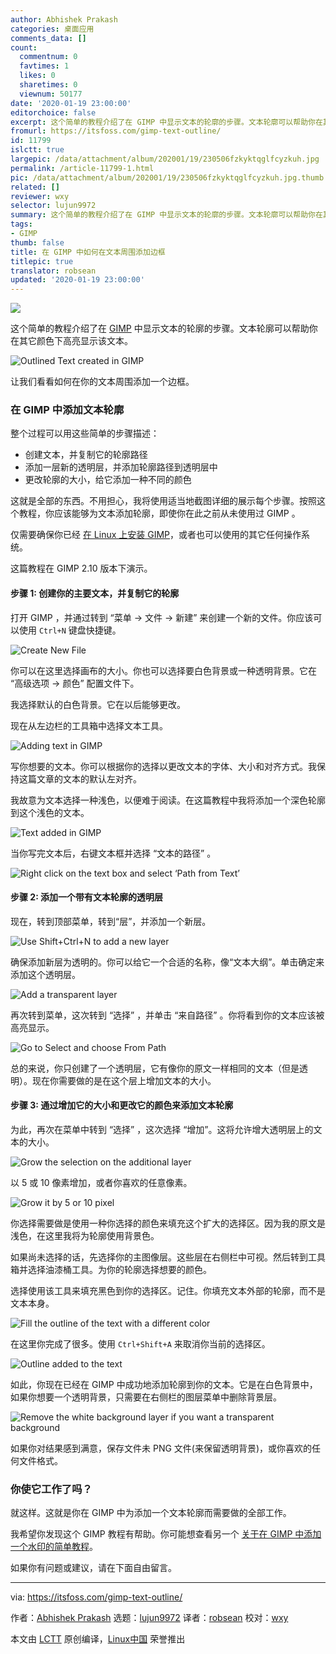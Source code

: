 ```yaml
---
author: Abhishek Prakash
categories: 桌面应用
comments_data: []
count:
  commentnum: 0
  favtimes: 1
  likes: 0
  sharetimes: 0
  viewnum: 50177
date: '2020-01-19 23:00:00'
editorchoice: false
excerpt: 这个简单的教程介绍了在 GIMP 中显示文本的轮廓的步骤。文本轮廓可以帮助你在其它颜色下高亮显示该文本。
fromurl: https://itsfoss.com/gimp-text-outline/
id: 11799
islctt: true
largepic: /data/attachment/album/202001/19/230506fzkyktqglfcyzkuh.jpg
permalink: /article-11799-1.html
pic: /data/attachment/album/202001/19/230506fzkyktqglfcyzkuh.jpg.thumb.jpg
related: []
reviewer: wxy
selector: lujun9972
summary: 这个简单的教程介绍了在 GIMP 中显示文本的轮廓的步骤。文本轮廓可以帮助你在其它颜色下高亮显示该文本。
tags:
- GIMP
thumb: false
title: 在 GIMP 中如何在文本周围添加边框
titlepic: true
translator: robsean
updated: '2020-01-19 23:00:00'
---
```


![](/data/attachment/album/202001/19/230506fzkyktqglfcyzkuh.jpg)


这个简单的教程介绍了在 [GIMP](https://www.gimp.org/) 中显示文本的轮廓的步骤。文本轮廓可以帮助你在其它颜色下高亮显示该文本。


![Outlined Text created in GIMP](/data/attachment/album/202001/19/230013erdd1bmr7c1ft1bs.png)


让我们看看如何在你的文本周围添加一个边框。


### 在 GIMP 中添加文本轮廓


整个过程可以用这些简单的步骤描述：


* 创建文本，并复制它的轮廓路径
* 添加一层新的透明层，并添加轮廓路径到透明层中
* 更改轮廓的大小，给它添加一种不同的颜色


这就是全部的东西。不用担心，我将使用适当地截图详细的展示每个步骤。按照这个教程，你应该能够为文本添加轮廓，即使你在此之前从未使用过 GIMP 。


仅需要确保你已经 [在 Linux 上安装 GIMP](https://itsfoss.com/gimp-2-10-release/)，或者也可以使用的其它任何操作系统。


这篇教程在 GIMP 2.10 版本下演示。


#### 步骤 1: 创建你的主要文本，并复制它的轮廓


打开 GIMP ，并通过转到 “菜单 -> 文件 -> 新建” 来创建一个新的文件。你应该可以使用 `Ctrl+N` 键盘快捷键。


![Create New File](/data/attachment/album/202001/19/230016sr0m18p2xv55xp5v.jpg)


你可以在这里选择画布的大小。你也可以选择要白色背景或一种透明背景。它在 “高级选项 -> 颜色” 配置文件下。


我选择默认的白色背景。它在以后能够更改。


现在从左边栏的工具箱中选择文本工具。


![Adding text in GIMP](/data/attachment/album/202001/19/230019r6dg2lz2ukgg2u22.jpg)


写你想要的文本。你可以根据你的选择以更改文本的字体、大小和对齐方式。我保持这篇文章的文本的默认左对齐。


我故意为文本选择一种浅色，以便难于阅读。在这篇教程中我将添加一个深色轮廓到这个浅色的文本。


![Text added in GIMP](/data/attachment/album/202001/19/230020n92jvyu2tytt8ana.jpg)


当你写完文本后，右键文本框并选择 “文本的路径” 。


![Right click on the text box and select ‘Path from Text’](/data/attachment/album/202001/19/230026xmgodo2u82jmbc29.jpg)


#### 步骤 2: 添加一个带有文本轮廓的透明层


现在，转到顶部菜单，转到“层”，并添加一个新层。


![Use Shift+Ctrl+N to add a new layer](/data/attachment/album/202001/19/230027ld5g2jgpggl5558l.jpg)


确保添加新层为透明的。你可以给它一个合适的名称，像“文本大纲”。单击确定来添加这个透明层。


![Add a transparent layer](/data/attachment/album/202001/19/230031kawgaaaarercsitt.jpg)


再次转到菜单，这次转到 “选择” ，并单击 “来自路径” 。你将看到你的文本应该被高亮显示。


![Go to Select and choose From Path](/data/attachment/album/202001/19/230032yxetlf9qrbruer6u.jpg)


总的来说，你只创建了一个透明层，它有像你的原文一样相同的文本（但是透明）。现在你需要做的是在这个层上增加文本的大小。


#### 步骤 3: 通过增加它的大小和更改它的颜色来添加文本轮廓


为此，再次在菜单中转到 “选择” ，这次选择 “增加”。这将允许增大透明层上的文本的大小。


![Grow the selection on the additional layer](/data/attachment/album/202001/19/230033mgvfd9qqzdm00qfh.jpg)


以 5 或 10 像素增加，或者你喜欢的任意像素。


![Grow it by 5 or 10 pixel](/data/attachment/album/202001/19/230034dl9717clelz7lrj7.jpg)


你选择需要做是使用一种你选择的颜色来填充这个扩大的选择区。因为我的原文是浅色，在这里我将为轮廓使用背景色。


如果尚未选择的话，先选择你的主图像层。这些层在右侧栏中可视。然后转到工具箱并选择油漆桶工具。为你的轮廓选择想要的颜色。


选择使用该工具来填充黑色到你的选择区。记住。你填充文本外部的轮廓，而不是文本本身。


![Fill the outline of the text with a different color](/data/attachment/album/202001/19/230035hughofowg88z7l0w.jpg)


在这里你完成了很多。使用 `Ctrl+Shift+A` 来取消你当前的选择区。


![Outline added to the text](/data/attachment/album/202001/19/230041m19wrrpviuy6v1tc.jpg)


如此，你现在已经在 GIMP 中成功地添加轮廓到你的文本。它是在白色背景中，如果你想要一个透明背景，只需要在右侧栏的图层菜单中删除背景层。


![Remove the white background layer if you want a transparent background](/data/attachment/album/202001/19/230043xw934zbf30zrqoaf.jpg)


如果你对结果感到满意，保存文件未 PNG 文件(来保留透明背景)，或你喜欢的任何文件格式。


### 你使它工作了吗？


就这样。这就是你在 GIMP 中为添加一个文本轮廓而需要做的全部工作。


我希望你发现这个 GIMP 教程有帮助。你可能想查看另一个 [关于在 GIMP 中添加一个水印的简单教程](https://itsfoss.com/add-watermark-gimp-linux/)。


如果你有问题或建议，请在下面自由留言。




---


via: <https://itsfoss.com/gimp-text-outline/>


作者：[Abhishek Prakash](https://itsfoss.com/author/abhishek/) 选题：[lujun9972](https://github.com/lujun9972) 译者：[robsean](https://github.com/robsean) 校对：[wxy](https://github.com/wxy)


本文由 [LCTT](https://github.com/LCTT/TranslateProject) 原创编译，[Linux中国](https://linux.cn/) 荣誉推出